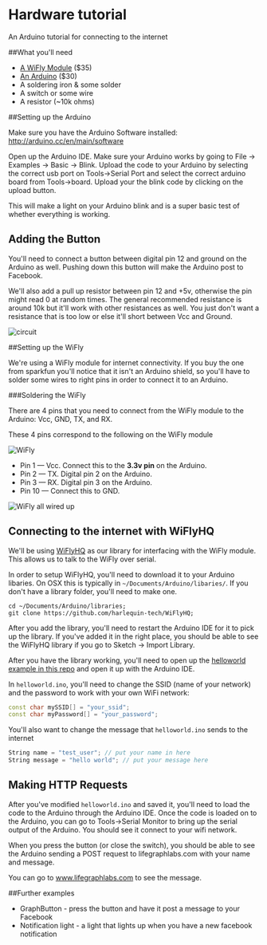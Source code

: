 # Hardware tutorial

An Arduino tutorial for connecting to the internet

##What you'll need
* [A WiFly Module](https://www.sparkfun.com/products/10822) ($35)
* [An Arduino](https://www.sparkfun.com/products/11021) ($30)
* A soldering iron & some solder
* A switch or some wire
* A resistor (~10k ohms)

##Setting up the Arduino

Make sure you have the Arduino Software installed: http://arduino.cc/en/main/software

Open up the Arduino IDE. Make sure your Arduino works by going to File -> Examples -> Basic -> Blink. Upload the code to your Arduino by selecting the correct usb port on Tools->Serial Port and select the correct arduino board from Tools->board. Upload your the blink code by clicking on the upload button. 

This will make a light on your Arduino blink and is a super basic test of whether everything is working. 

## Adding the Button

You'll need to connect a button between digital pin 12 and ground on the Arduino as well. Pushing down this button will make the Arduino post to Facebook. 

We'll also add a pull up resistor between pin 12 and +5v, otherwise the pin might read 0 at random times. The general recommended resistance is around 10k but it'll work with other resistances as well. You just don't want a resistance that is too low or else it'll short between Vcc and Ground.

![circuit](https://raw.github.com/lifegraph/graphbutton-wifly/master/imgs/circuit.png)

##Setting up the WiFly

We're using a WiFly module for internet connectivity. If you buy the one from sparkfun you'll notice that it isn't an Arduino shield, so you'll have to solder some wires to right pins in order to connect it to an Arduino.

###Soldering the WiFly

There are 4 pins that you need to connect from the WiFly module to the Arduino: Vcc, GND, TX, and RX.

These 4 pins correspond to the following on the WiFly module

![WiFly](https://raw.github.com/lifegraph/graphbutton-wifly/master/imgs/wifly.png)

* Pin 1 &mdash; Vcc. Connect this to the **3.3v pin** on the Arduino.
* Pin 2 &mdash; TX. Digital pin 2 on the Arduino.
* Pin 3 &mdash; RX. Digital pin 3 on the Arduino.
* Pin 10 &mdash; Connect this to GND.

![WiFly all wired up](http://i.imgur.com/EDxmchO.png)

## Connecting to the internet with WiFlyHQ

We'll be using [WiFlyHQ](https://github.com/harlequin-tech/WiFlyHQ) as our library for interfacing with the WiFly module. This allows us to talk to the WiFly over serial.

In order to setup WiFlyHQ, you'll need to download it to your Arduino libaries. On OSX this is typically in `~/Documents/Arduino/libaries/`. If you don't have a library folder, you'll need to make one. 

```
cd ~/Documents/Arduino/libraries;
git clone https://github.com/harlequin-tech/WiFlyHQ;
```

After you add the library, you'll need to restart the Arduino IDE for it to pick up the library. If you've added it in the right place, you should be able to see the WiFlyHQ library if you go to Sketch -> Import Library.

After you have the library working, you'll need to open up the [helloworld example in this repo](https://github.com/lifegraph/hw-tutorial/blob/master/helloworld/helloworld.ino) and open it up with the Arduino IDE. 

In `helloworld.ino`, you'll need to change the SSID (name of your network) and the password to work with your own WiFi network:

```ino
const char mySSID[] = "your_ssid";
const char myPassword[] = "your_password";
```

You'll also want to change the message that `helloworld.ino` sends to the internet

```ino
String name = "test_user"; // put your name in here
String message = "hello world"; // put your message here
```

## Making HTTP Requests

After you've modified `helloworld.ino` and saved it, you'll need to load the code to the Arduino through the Arduino IDE. Once the code is loaded on to the Arduino, you can go to Tools->Serial Monitor to bring up the serial output of the Arduino. You should see it connect to your wifi network.

When you press the button (or close the switch), you should be able to see the Arduino sending a POST request to lifegraphlabs.com with your name and message. 

You can go to www.lifegraphlabs.com to see the message.

##Further examples

* GraphButton - press the button and have it post a message to your Facebook
* Notification light - a light that lights up when you have a new facebook notification
